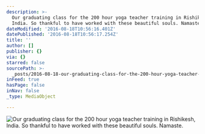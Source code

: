 ```yaml
---
description: >-
  Our graduating class for the 200 hour yoga teacher training in Rishikesh,
  India. So thankful to have worked with these beautiful souls. Namaste.
dateModified: '2016-08-18T10:56:16.401Z'
datePublished: '2016-08-18T10:56:17.254Z'
title: ''
author: []
publisher: {}
via: {}
starred: false
sourcePath: >-
  _posts/2016-08-18-our-graduating-class-for-the-200-hour-yoga-teacher-training.md
inFeed: true
hasPage: false
inNav: false
_type: MediaObject

---
```

![Our graduating class for the 200 hour yoga teacher training in Rishikesh, India. So thankful to have worked with these beautiful souls. Namaste.](https://the-grid-user-content.s3-us-west-2.amazonaws.com/ecaaf43d-0288-4f89-8bee-8c5dc0611ac1.jpg)